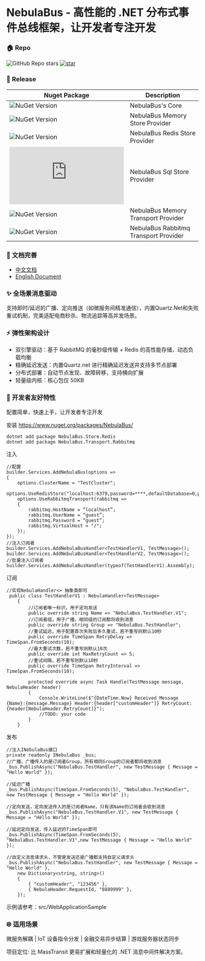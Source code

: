 # NebulaBus - 高性能的 .NET 分布式事件总线框架，让开发者专注开发

### **🏠 Repo**

![GitHub Repo stars](https://img.shields.io/github/stars/JiewitTech/NebulaBus?style=plastic&link=https%3A%2F%2Fgithub.com%2FJiewitTech%2FNebulaBus)
[![star](https://gitee.com/jiewit-tech/NebulaBus/badge/star.svg?theme=dark)](https://gitee.com/jiewit-tech/NebulaBus/stargazers)

### **🔑 Release**

| Nuget Package | Description |
| ---- | ---- |
| ![NuGet Version](https://img.shields.io/nuget/v/NebulaBus?style=plastic&label=NebulaBus&color=blue&link=https%3A%2F%2Fwww.nuget.org%2Fpackages%2FNebulaBus%2F) | NebulaBus's Core |
| ![NuGet Version](https://img.shields.io/nuget/v/NebulaBus.Store.Memory?style=plastic&label=NebulaBus.Store.Memory&color=blue&link=https%3A%2F%2Fwww.nuget.org%2Fpackages%2FNebulaBus.Store.Memory%2F) | NebulaBus Memory Store Provider |
| ![NuGet Version](https://img.shields.io/nuget/v/NebulaBus.Store.Redis?style=plastic&label=NebulaBus.Store.Redis&color=blue&link=https%3A%2F%2Fwww.nuget.org%2Fpackages%2FNebulaBus.Store.Redis%2F) | NebulaBus Redis Store Provider |
| ![NuGet Version](https://img.shields.io/nuget/v/NebulaBus.Store.Sql?style=plastic&label=NebulaBus.Store.Sql&color=blue&link=https%3A%2F%2Fwww.nuget.org%2Fpackages%2FNebulaBus.Store.Sql%2F) | NebulaBus Sql Store Provider |
| ![NuGet Version](https://img.shields.io/nuget/v/NebulaBus.Transport.Memory?style=plastic&label=NebulaBus.Transport.Memory&color=blue&link=https%3A%2F%2Fwww.nuget.org%2Fpackages%2FNebulaBus.Transport.Memory%2F) | NebulaBus Memory Transport Provider |
| ![NuGet Version](https://img.shields.io/nuget/v/NebulaBus.Transport.Rabbitmq?style=plastic&label=NebulaBus.Transport.Rabbitmq&color=blue&link=https%3A%2F%2Fwww.nuget.org%2Fpackages%2FNebulaBus.Transport.Rabbitmq%2F) | NebulaBus Rabbitmq Transport Provider |


### **📔 文档完善**
- [中文文档](https://nebulabus.jiewit.com/zh/)
- [English Document](https://nebulabus.jiewit.com/)

###  **✨ 全场景消息驱动** 

支持即时/延迟的广播、定向推送（如微服务间精准通信），内置Quartz.Net和失败重试机制，完美适配电商秒杀、物流追踪等高并发场景。

###  **⚡ 弹性架构设计** 

- 双引擎驱动：基于 RabbitMQ 的毫秒级传输 + Redis 的高性能存储，动态负载均衡
- 精确延迟发送：内置Quartz.net 进行精确延迟发送并支持多节点部署
- 分布式部署：自动节点发现、故障转移，支持横向扩展
- 轻量级内核：核心包仅 50KB

###  **🔧 开发者友好特性** 
配置简单，快速上手，让开发者专注开发

安装 
https://www.nuget.org/packages/NebulaBus/ 
```
dotnet add package NebulaBus.Store.Redis
dotnet add package NebulaBus.Transport.Rabbitmq
```

注入
```
//配置
builder.Services.AddNebulaBus(options =>
{
    options.ClusterName = "TestCluster";
    options.UseRedisStore("localhost:6379,password=****,defaultDatabase=0,prefix=prefix_");
    options.UseRabbitmqTransport(rabbitmq =>
    {
        rabbitmq.HostName = “localhost”;
        rabbitmq.UserName = “guest”;
        rabbitmq.Password = “guest”;
        rabbitmq.VirtualHost = "/";
    });
});
//注入订阅者
builder.Services.AddNebulaBusHandler<TestHandlerV1, TestMessage>();
builder.Services.AddNebulaBusHandler<TestHandlerV2, TestMessage>();
//批量注入订阅者
builder.Services.AddNebulaBusHandler(typeof(TestHandlerV1).Assembly);
```
订阅

```
//实现NebulaHandler<> 抽象类即可
 public class TestHandlerV1 : NebulaHandler<TestMessage>
    {
        //订阅者唯一标识，用于定向发送
        public override string Name => "NebulaBus.TestHandler.V1";
        //订阅者组，用于广播，相同组的订阅都将收到消息
        public override string Group => "NebulaBus.TestHandler";
        //重试延迟，用于配置首次失败后多久重试，若不重写则默认10秒
        public override TimeSpan RetryDelay => TimeSpan.FromSeconds(10);
        //最大重试次数，若不重写则默认10次
        public override int MaxRetryCount => 5;
        //重试间隔，若不重写则默认10秒
        public override TimeSpan RetryInterval => TimeSpan.FromSeconds(10);

        protected override async Task Handle(TestMessage message, NebulaHeader header)
        {
            Console.WriteLine($"{DateTime.Now} Received Message {Name}:{message.Message} Header:{header["customHeader"]} RetryCount:{header[NebulaHeader.RetryCount]}");
            //TODO: your code
        }
    }
```
发布

```
//注入INebulaBus接口
private readonly INebulaBus _bus;
//广播，广播传入的是订阅者Group，所有相同Group的订阅者都将收到消息
_bus.PublishAsync("NebulaBus.TestHandler", new TestMessage { Message = "Hello World" });

//延迟广播
_bus.PublishAsync(TimeSpan.FromSeconds(5), "NebulaBus.TestHandler", new TestMessage { Message = "Hello World" });

//定向发送，定向发送传入的是订阅者Name，只有该Name的订阅者会收到消息
_bus.PublishAsync("NebulaBus.TestHandler.V1", new TestMessage { Message = "Hello World" });

//延迟定向发送，传入延迟的TimeSpan即可
_bus.PublishAsync(TimeSpan.FromSeconds(5), "NebulaBus.TestHandler.V1",new TestMessage { Message = "Hello World" });

//自定义消息请求头，不管是发送还是广播都支持自定义请求头
_bus.PublishAsync("NebulaBus.TestHandler", new TestMessage { Message = "Hello World" },
    new Dictionary<string, string>()
    {
        { "customHeader", "123456" },
        { NebulaHeader.RequestId, "8889999" },
    });
```
示例请参考：src/WebApplicationSample

###  **🌐 适用场景** 

微服务解耦 | IoT 设备指令分发 | 金融交易异步结算 | 游戏服务器状态同步

项目定位: 比 MassTransit 更易扩展和轻量化的 .NET 消息中间件解决方案。

